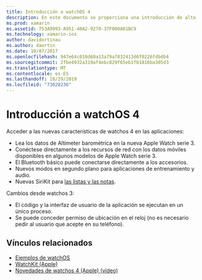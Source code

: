```yaml
---
title: Introducción a watchOS 4
description: En este documento se proporciona una introducción de alto nivel a watchos 4, que describe las nuevas características que ahora están disponibles para los desarrolladores de Xamarin.
ms.prod: xamarin
ms.assetid: 753A9993-A951-40A2-9270-37F000A01BC9
ms.technology: xamarin-ios
author: davidortinau
ms.author: daortin
ms.date: 10/07/2017
ms.openlocfilehash: 947e64c010d60a13a79a7832413d6f0226fdbdb4
ms.sourcegitcommit: 2fbe4932a319af4ebc829f65eb1fb1816ba305d3
ms.translationtype: MT
ms.contentlocale: es-ES
ms.lasthandoff: 10/29/2019
ms.locfileid: "73028236"
---
```

# <a name="introduction-to-watchos-4"></a>Introducción a watchOS 4

Acceder a las nuevas características de watchos 4 en las aplicaciones:

* Lea los datos de Altimeter barométrica en la nueva Apple Watch serie 3.
* Conéctese directamente a los recursos de red con los datos móviles disponibles en algunos modelos de Apple Watch serie 3.
* El Bluetooth básico puede conectarse directamente a los accesorios.
* Nuevos modos en segundo plano para aplicaciones de entrenamiento y audio.
* Nuevas SiriKit para [las listas y las notas](~/ios/platform/introduction-to-ios11/sirikit.md).

Cambios desde watchos 3:

* El código y la interfaz de usuario de la aplicación se ejecutan en un único proceso.
* Se puede conceder permiso de ubicación en el reloj (no es necesario pedir al usuario que acepte en su teléfono).

## <a name="related-links"></a>Vínculos relacionados

* [Ejemplos de watchOS](https://docs.microsoft.com/samples/browse/?products=xamarin&term=Xamarin.iOS+watchOS)
* [WatchKit (Apple)](https://developer.apple.com/documentation/watchkit)
* [Novedades de watchos 4 (Apple) (vídeo)](https://developer.apple.com/videos/play/wwdc2017/205/)
